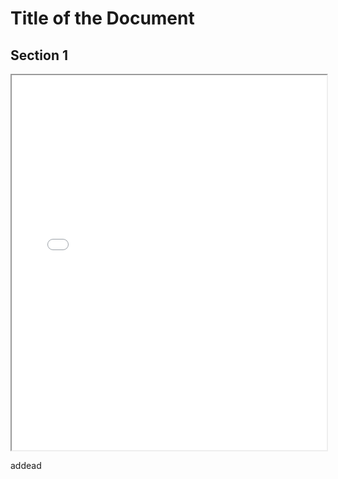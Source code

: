 # Title of the Document

## Section 1

<iframe src="../../assets/pdf/cprograming/The.C.Programming.Language.2Nd.Ed Prentice.Hall.Brian.W.Kernighan.and.Dennis.M.Ritchie..pdf" width="100%" height="600"></iframe>

addead